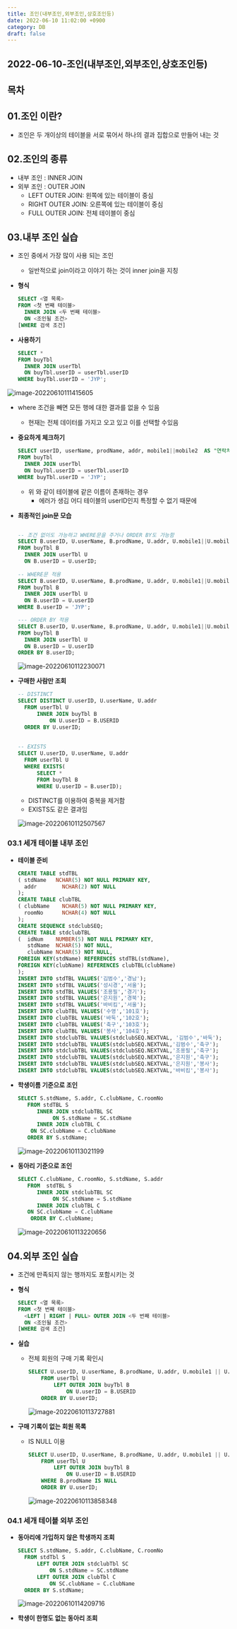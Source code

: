 ```yaml
---
title: 조인(내부조인,외부조인,상호조인등)
date: 2022-06-10 11:02:00 +0900
category: DB
draft: false
---
```


## 2022-06-10-조인(내부조인,외부조인,상호조인등)

## 목차

## 01.조인 이란?

- 조인은 두 개이상의 테이블을 서로 묶어서 하나의 결과 집합으로 만들어 내는 것

## 02.조인의 종류

- 내부 조인 : INNER JOIN
- 외부 조인 : OUTER JOIN
  - LEFT OUTER JOIN: 왼쪽에 있는 테이블이 중심
  - RIGHT  OUTER JOIN:  오른쪽에 있는 테이블이 중심
  - FULL OUTER JOIN: 전체 테이블이 중심

## 03.내부 조인 실습

- 조인 중에서 가장 많이 사용 되는 조인
  - 일반적으로 join이라고 이야기 하는 것이 inner join을 지칭

- **형식**

  ```sql
  SELECT <열 목록>
  FROM <첫 번째 테이블>
  	INNER JOIN <두 번째 테이블>
  	ON <조인될 조건>
  [WHERE 검색 조건]
  ```

- **사용하기**

  ```sql
  SELECT *
  FROM buyTbl
  	INNER JOIN userTbl
  	ON buyTbl.userID = userTbl.userID
  WHERE buyTbl.userID = 'JYP';
  ```

![image-20220610111415605](../../assets/img/post/2022-06-10-조인(내부조인,외부조인,상호조인등)/image-20220610111415605.png)

- where 조건을 빼면 모든 행에 대한 결과를 없을 수 있음
  - 현재는 전체 데이터를 가지고 오고 있고 이를 선택할 수있음

- **중요하게 체크하기**

  ```sql
  SELECT userID, userName, prodName, addr, mobile1||mobile2  AS "연락처"
  FROM buyTbl
  	INNER JOIN userTbl
  	ON buyTbl.userID = userTbl.userID
  WHERE buyTbl.userID = 'JYP';
  ```

  - 위 와 같이 테이블에 같은 이름이 존재하는 경우	
    - 에러가 생김 어디 테이블의 userID인지 특정할 수 없기 때문에

- **최종적인 join문 모습**

  ```sql
  
  -- 조건 없이도 가능하고 WHERE문을 주거나 ORDER BY도 가능함
  SELECT B.userID, U.userName, B.prodName, U.addr, U.mobile1||U.mobile2  AS "연락처"
  FROM buyTbl B
  	INNER JOIN userTbl U
  	ON B.userID = U.userID;
  	
  -- WHERE문 적용
  SELECT B.userID, U.userName, B.prodName, U.addr, U.mobile1||U.mobile2  AS "연락처"
  FROM buyTbl B
  	INNER JOIN userTbl U
  	ON B.userID = U.userID
  WHERE B.userID = 'JYP';
  
  --- ORDER BY 적용
  SELECT B.userID, U.userName, B.prodName, U.addr, U.mobile1||U.mobile2  AS "연락처"
  FROM buyTbl B
  	INNER JOIN userTbl U
  	ON B.userID = U.userID
  ORDER BY B.userID;
  ```

  ![image-20220610112230071](../../assets/img/post/2022-06-10-조인(내부조인,외부조인,상호조인등)/image-20220610112230071.png)

- **구매한 사람만 조회**

  ```sql
  -- DISTINCT
  SELECT DISTINCT U.userID, U.userName, U.addr
  	FROM userTbl U
  		INNER JOIN buyTbl B
  			ON U.userID = B.USERID 
  	ORDER BY U.userID;
  	
  	
  -- EXISTS
  SELECT U.userID, U.userName, U.addr
  	FROM userTbl U
  	WHERE EXISTS(
  		SELECT *
  		FROM buyTbl B
  		WHERE U.userID = B.userID);	
  ```

  - DISTINCT를 이용하여 중복을 제거함
  - EXISTS도 같은 결과임

  ![image-20220610112507567](../../assets/img/post/2022-06-10-조인(내부조인,외부조인,상호조인등)/image-20220610112507567.png)

### 03.1 세개 테이블 내부 조인

- **테이블 준비**

  ```sql
  CREATE TABLE stdTBL 
  ( stdName   NCHAR(5) NOT NULL PRIMARY KEY,
    addr	    NCHAR(2) NOT NULL
  );
  CREATE TABLE clubTBL 
  ( clubName    NCHAR(5) NOT NULL PRIMARY KEY,
    roomNo      NCHAR(4) NOT NULL
  );
  CREATE SEQUENCE stdclubSEQ;
  CREATE TABLE stdclubTBL
  (  idNum    NUMBER(5) NOT NULL PRIMARY KEY, 
     stdName  NCHAR(5) NOT NULL,
     clubName NCHAR(5) NOT NULL,
  FOREIGN KEY(stdName) REFERENCES stdTBL(stdName),
  FOREIGN KEY(clubName) REFERENCES clubTBL(clubName)
  );
  INSERT INTO stdTBL VALUES('김범수','경남');
  INSERT INTO stdTBL VALUES('성시경','서울');
  INSERT INTO stdTBL VALUES('조용필','경기');
  INSERT INTO stdTBL VALUES('은지원','경북');
  INSERT INTO stdTBL VALUES('바비킴','서울');
  INSERT INTO clubTBL VALUES('수영','101호');
  INSERT INTO clubTBL VALUES('바둑','102호');
  INSERT INTO clubTBL VALUES('축구','103호');
  INSERT INTO clubTBL VALUES('봉사','104호');
  INSERT INTO stdclubTBL VALUES(stdclubSEQ.NEXTVAL, '김범수','바둑');
  INSERT INTO stdclubTBL VALUES(stdclubSEQ.NEXTVAL,'김범수','축구');
  INSERT INTO stdclubTBL VALUES(stdclubSEQ.NEXTVAL,'조용필','축구');
  INSERT INTO stdclubTBL VALUES(stdclubSEQ.NEXTVAL,'은지원','축구');
  INSERT INTO stdclubTBL VALUES(stdclubSEQ.NEXTVAL,'은지원','봉사');
  INSERT INTO stdclubTBL VALUES(stdclubSEQ.NEXTVAL,'바비킴','봉사');
  ```

- **학생이름 기준으로 조인**

  ```sql
  SELECT S.stdName, S.addr, C.clubName, C.roomNo
     FROM stdTBL S 
        INNER JOIN stdclubTBL SC
             ON S.stdName = SC.stdName
        INNER JOIN clubTBL C
  	  ON SC.clubName = C.clubName 
     ORDER BY S.stdName;
  ```

  ![image-20220610113021199](../../assets/img/post/2022-06-10-조인(내부조인,외부조인,상호조인등)/image-20220610113021199.png)

- **동아리 기준으로 조인** 

  ```sql
  SELECT C.clubName, C.roomNo, S.stdName, S.addr
     FROM  stdTBL S
        INNER JOIN stdclubTBL SC
             ON SC.stdName = S.stdName
        INNER JOIN clubTBL C
  	 ON SC.clubName = C.clubName
      ORDER BY C.clubName;
  ```

  ![image-20220610113220656](../../assets/img/post/2022-06-10-조인(내부조인,외부조인,상호조인등)/image-20220610113220656.png)

## 04.외부 조인 실습

- 조건에 만족되지 않는 행까지도 포함시키는 것

- **형식**

  ```sql
  SELECT <열 목록>
  FROM <첫 번째 테이블>
  	<LEFT | RIGHT | FULL> OUTER JOIN <두 번째 테이블>
  	ON <조인될 조건>
  [WHERE 검색 조건]
  ```

- **실습**

  - 전체 회원의 구매 기록 확인시

    ```sql
    SELECT U.userID, U.userName, B.prodName, U.addr, U.mobile1 || U.mobile2 AS "연락처"
    	FROM userTbl U
    		LEFT OUTER JOIN buyTbl B
    			ON U.userID = B.USERID 
    	ORDER BY U.userID;
    ```

    ![image-20220610113727881](../../assets/img/post/2022-06-10-조인(내부조인,외부조인,상호조인등)/image-20220610113727881.png)

- **구매 기록이 없는 회원 목록**

  - IS NULL 이용

    ```sql
    SELECT U.userID, U.userName, B.prodName, U.addr, U.mobile1 || U.mobile2 AS "연락처"
    	FROM userTbl U
    		LEFT OUTER JOIN buyTbl B
    			ON U.userID = B.USERID
    	WHERE B.prodName IS NULL
    	ORDER BY U.userID;
    ```

    ![image-20220610113858348](../../assets/img/post/2022-06-10-조인(내부조인,외부조인,상호조인등)/image-20220610113858348.png)

### 04.1 세개 테이블  외부 조인

- **동아리에 가입하지 않은 학생까지 조회**

  ```sql
  SELECT S.stdName, S.addr, C.clubName, C.roomNo
  	FROM stdTbl S
  		LEFT OUTER JOIN stdclubTbl SC 
  			ON S.stdName = SC.stdName
  		LEFT OUTER JOIN clubTbl C
  			ON SC.clubName = C.clubName
  	ORDER BY S.stdName;
  ```

  ![image-20220610114209716](../../assets/img/post/2022-06-10-조인(내부조인,외부조인,상호조인등)/image-20220610114209716.png)

- **학생이 한명도 없는 동아리 조회**

  ```sql
  ```

  